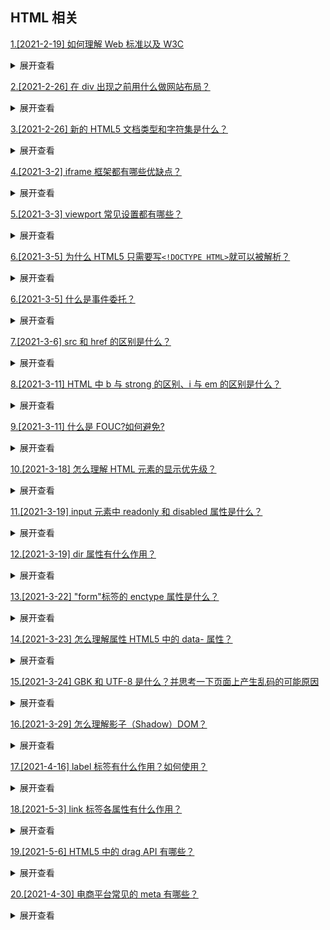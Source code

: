 ## HTML 相关

[1.[2021-2-19] 如何理解 Web 标准以及 W3C](https://github.com/HJY-xh/plantTrees/issues/1)

<details>
<summary>展开查看</summary>
<pre>
标签要闭合，英文小写，且不要嵌套混乱，用标签语义化来提高搜索的概率。使用外链式的CSS和JS脚本，使结构、样式、行为分离，内容能被更广泛的设备所访问，代码精简，开发组件化，代码易维护、可复用，改版、升级方便。
</pre>
</details>

[2.[2021-2-26] 在 div 出现之前用什么做网站布局？](https://github.com/HJY-xh/plantTrees/issues/13)

<details>
<summary>展开查看</summary>
<pre>
div出现之前使用table布局。因为table布局嵌套很多，网站加载慢，布局层级不清晰。
</pre>
</details>

[3.[2021-2-26] 新的 HTML5 文档类型和字符集是什么？](https://github.com/HJY-xh/plantTrees/issues/14)

<details>
<summary>展开查看</summary>
<pre>
文档类型是`<!doctype html>`
字符集是`<meta charset="utf-8">`
</pre>
</details>

[4.[2021-3-2] iframe 框架都有哪些优缺点？](https://github.com/HJY-xh/plantTrees/issues/21)

<details>
<summary>展开查看</summary>
<pre>

**优点**

-   重载页面时不需要重载整个页面，只需要重载页面中的一个框架页
-   技术易于掌握，使用方便，可主要应用于不需搜索引擎来搜索的页面
-   方便制作导航栏

**缺点**

-   会产生很多页面，不容易管理
-   不容易打印
-   对浏览器搜索引擎不友好
-   多框架的页面会增加服务器的 http 请求
</pre>
</details>

[5.[2021-3-3] viewport 常见设置都有哪些？](https://github.com/HJY-xh/plantTrees/issues/25)

<details>
<summary>展开查看</summary>
<pre>

`viewport` 就是视区窗口，也就是浏览器中显示网页的部分。PC 端上基本等于设备显示区域，但在移动端上 `viewport` 会超出设备的显示区域（即会有横向滚动条出现）。设备默认的 `viewport` 在 980 - 1024 之间。

为了让移动端可以很好地显示页面，因此需要对`viewport`进行设置。相关的设置值如下：

| 设置          | 解释                                                               |
| ------------- | ------------------------------------------------------------------ |
| width         | 设置 layout viewport 的宽度，为一个正整数                          |
| initial-scale | 设置页面的初始缩放值，为一个数字，可以带小数                       |
| minimum-scale | 允许用户的最小缩放值，为一个数字，可以带小数                       |
| maximum-scale | 允许用户的最大缩放值，为一个数字，可以带小数                       |
| height        | 设置 layout viewport 的高度，这个属性并不重要，很少使用            |
| user-scalable | 是否允许用户进行缩放，值为"no"或"yes", no 代表不允许，yes 代表允许 |

`viewport` 是在 `meta` 标签内进行控制。

```html
// width=device-width, initial-scale=1.0 是为了兼容不同浏览器 <meta name="viewport"
content="width=device-width, initial-scale=1.0, maximum-scale=1.0, user-scalable="no" />
```

</pre>
</details>

[6.[2021-3-5] 为什么 HTML5 只需要写`<!DOCTYPE HTML>`就可以被解析？](https://github.com/HJY-xh/plantTrees/issues/29)

<details>
<summary>展开查看</summary>
<pre>

因为 HTML5 与 HTML4 基于的基准不同。HTML4 基于**SGML**，除了`DOCTYPE`外还需要引入`DTD`来告诉浏览器用什么标准进行渲染。`DTD`还分为标准模式、严格模式。如果什么都不写，完全让浏览器自我发挥，会变成怪异模式。

HTML5 不基于**SGML**，因此后面就不用跟`DTD`，但是需要`DOCTYPE`来规范浏览器的渲染行为。

注：**SGML**是通用标记语言的集合。其中有 HTML、XML，因此需要用`DTD`来指定使用哪种规范。

</pre>
</details>

[6.[2021-3-5] 什么是事件委托？](https://github.com/HJY-xh/plantTrees/issues/31)

<details>
<summary>展开查看</summary>
<pre>

概念：事件委托指的是，不在事件的发生地（直接 dom）上设置监听函数，而是在其父元素上设置监听函数，通过事件冒泡，父元素可以监听到子元素上事件的触发，通过判断事件发生元素 DOM 的类型，来做出不同的响应。

例子：最经典的就是 ul 和 li 标签的事件监听，比如我们在添加事件时候，采用事件委托机制，不会在 li 标签上直接添加，而是在 ul 父元素上添加。

优点：

-   比较合适动态元素的绑定，新添加的子元素也会有监听函数，也可以有事件触发机制
-   提高 JavaScript 性能。事件委托可以显著的提高事件的处理速度，减少内存的占用

</pre>
</details>

[7.[2021-3-6] src 和 href 的区别是什么？](https://github.com/HJY-xh/plantTrees/issues/33)

<details>
<summary>展开查看</summary>
<pre>

-   href 是超文本引用，它是指向资源的位置，建立与目标文件的联系
-   src 目的是把资源下载到页面中
-   浏览器解析 href 不会阻塞对文档的处理（这就是官方建议使用 link 引入而不是 @ import 的原因），src 会阻塞对文档的处理。

</pre>
</details>

[8.[2021-3-11] HTML 中 b 与 strong 的区别、i 与 em 的区别是什么？](https://github.com/HJY-xh/plantTrees/issues/47)

<details>
<summary>展开查看</summary>
<pre>

**_b 与 strong 的区别_**

-   定义

1. b(bold)是实体标签，用来给文字加粗
2. strong 是逻辑标签，作用是加强字符语气

-   区别

1. b 标签只是加粗的样式，没有实际含义，常用来表达无强调或着中意味的粗体文字
2. strong 表示标签内字符重要，用以强调，其默认格式是加粗，但是可以通过 css 添加样式，使用别的样式强调

_为了符合 css3 的规范语义化，b 应尽量少用而改用 strong_

**_i 与 em 的区别_**

-   定义

1. i(italic)是实体标签，用来使字符倾斜
2. em(emphasis)是逻辑标签，作用是强调文本内容

-   区别

1. i 标签只是斜体的样式，没有实际含义，常用来表达无强调或着重意味的斜体，比如生物学名、术语、外来语；
2. em 表示标签内字符重要，用以强调，其默认格式是斜体，但是可以通过 CSS 添加样式。

_为了符合 CSS3 的规范，i 应尽量少用而改用 em_

</pre>
</details>

[9.[2021-3-11] 什么是 FOUC?如何避免?](https://github.com/HJY-xh/plantTrees/issues/49)

<details>
<summary>展开查看</summary>
<pre>
Flash Of Unstyled Content：用户定义样式表加载之前浏览器使用默认样式渲染文档，用户样式加载渲染之后再重新渲染文档，造成页面闪烁。
解决方法：把样式表放到文档的head。
</pre>
</details>

[10.[2021-3-18] 怎么理解 HTML 元素的显示优先级？](https://github.com/HJY-xh/plantTrees/issues/64)

<details>
<summary>展开查看</summary>
<pre>

**在 html 中，帧元素（frameset）的优先级最高，表单元素比非表单元素的优先级要高**

表单元素：

> 文本输入框，密码输入框，单选框，复选框，文本输入域，列表框等等

非表单元素：

> 链接（a），div, table, span 等等

**有窗口元素比无窗口元素的优先级高**

有窗口元素：

> select 元素，object 元素，以及 frames 元素等等

无窗口元素：

> 大部分 html 元素都是无窗口元素

`z-index` 属性也可以改变显示优先级，但只对同种类型的元素才有效。如果两个元素分别为 **表单元素** 和 **非表单元素** 那么 `z-index` 是无效的

</pre>
</details>

[11.[2021-3-19] input 元素中 readonly 和 disabled 属性是什么？](https://github.com/HJY-xh/plantTrees/issues/67)

<details>
<summary>展开查看</summary>
<pre>

在表现上 `readonly` 和 `disabled` 都不能让用户对 `input` 进行编辑。但从含义上来看两者还是有较大的差别的。

`readonly` 直译为 “只读”，一般用于只允许用户填写一次的信息，提交过一次之后，就不允许再次修改了。

`disabled` 直译为 “禁用”，即这个 `input` 就是不允许填写和使用的（可能是因为权限或者其他原因）。

因此在外观上，`readonly` 与普通 `input` 无异，只是点击后无法进行编辑；而 `disabled` 的 `input` 呈灰色，也不允许点击。从这两点其实也可以看出，对于 `input` 的事件，`readonly` 会响应，而 `disabled` 是不响应的。并且在传输数据上，`disabled` 的数据是不会被获取和上传，`readonly` 的数据会被获取和上传。

</pre>
</details>

[12.[2021-3-19] dir 属性有什么作用？](https://github.com/HJY-xh/plantTrees/issues/68)

<details>
<summary>展开查看</summary>
<pre>

dir 属性用来规定元素中文字的方向。有效值有两个：ltr(从左到右)、rtl(从右到左)。

```javascript
<!-- dir属性应用 -->
<p dir="ltr">从左到右</p>
<p dir="rtl">从右到左</p>
```

</pre>
</details>

[13.[2021-3-22] "form"标签的 enctype 属性是什么？](https://github.com/HJY-xh/plantTrees/issues/74)

<details>
<summary>展开查看</summary>
<pre>

`<form>` 标签的 `enctype` 属性，用来控制表单上传的数据的编码格式。其值和 HTTP 请求的 `Content-type` 值一样。在数据提交到服务器之前，会以 `enctype` 的值进行编码。
`enctype` 对应的值如下

| 值                                | 用法                                                                                  |
| --------------------------------- | ------------------------------------------------------------------------------------- |
| application/x-www-form-urlencoded | 默认值，会对所有字符转进行编码 （将空格转换为 "+" 符号，特殊字符转换为 ASCII HEX 值） |
| multipart/form-data               | 不会对字符进行编码，当表单中有文件时必须要此编码                                      |
| text/plain                        | 将空格转换为 "+" 符号，但不编码特殊字符                                               |

</pre>
</details>

[14.[2021-3-23] 怎么理解属性 HTML5 中的 data- 属性？](https://github.com/HJY-xh/plantTrees/issues/77)

<details>
<summary>展开查看</summary>
<pre>

原本 HTML 也允许自定义 `attributes` 。因此在早期前端，为了将数据塞在标签中，往往会采用自定义属性存放数据的方法。

而 `data-` 便是 HTML 5 中用来存放数据的标签。使用 `data-*` 时，需要注意，`data-` 之后的单词必须是**小写**的，但是可以用多个 `-` 连接。而在对应的 DOM 方法中，我们可以通过 `ele.dataset[属性名]` 进行访问。在这里的属性名可以使用驼峰（转换规则和 vue 的组件名称转换一样）。

相比之前的自定义属性存放数据，使用 `data-*` 的方法，在数据的获取上会比较方便。

</pre>
</details>

[15.[2021-3-24] GBK 和 UTF-8 是什么？并思考一下页面上产生乱码的可能原因](https://github.com/HJY-xh/plantTrees/issues/80)

<details>
<summary>展开查看</summary>
<pre>

**理解**

-   GBK 编码：是指中国的中文字符，其它它包含了简体中文与繁体中文字符，另外还有一种字符“gb2312”，这种字符仅能存储简体中文字符。
-   UTF-8 编码：它是一种全国家通过的一种编码，如果你的网站涉及到多个国家的语言，那么建议你选择 UTF-8 编码。

**二者区别**

-   GBK 编码格式，它的功能少，仅限于中文字符，当然它所占用的空间大小会随着它的功能而减少，打开网页的速度比较快。
-   UTF8 编码格式很强大，支持所有国家的语言，正是因为它的强大，才会导致它占用的空间大小要比 GBK 大，对于网站打开速度而言，也有一定的影响。

**乱码原因**

可参考：[html 乱码原因与网页乱码解决方法](https://akcms.zlck.com/manual/akcms/charset-error.htm)

</pre>
</details>

[16.[2021-3-29] 怎么理解影子（Shadow）DOM？](https://github.com/HJY-xh/plantTrees/issues/94)

<details>
<summary>展开查看</summary>
<pre>

`Shadow DOM` 可以想象成我们在 Vue 或者 React 中使用的一个个组件，是一种将 HTML 结构、Style 封装起来的结构。我们熟悉的 `<video>` 标签，其实就是 `Shadow DOM` 的封装。
![img](https://github.com/HJY-xh/plantTrees/blob/master/Image/%E8%AF%84%E8%AE%BA%E5%8C%BA%E5%9B%BE%E7%89%87/issues_94/1.png)

借用 MDN 上的图，可以看到 `Shadow DOM` 允许我们在 DOM 文档中插入一个 DOM 的子树。`Shadow Tree` 会挂在 `Shadow host` 对应的 DOM 上。之后，`Shadow DOM` 与外层 DOM 不会相互影响，因此可以放心用来做组件。
![img](https://github.com/HJY-xh/plantTrees/blob/master/Image/%E8%AF%84%E8%AE%BA%E5%8C%BA%E5%9B%BE%E7%89%87/issues_94/2.png)

</pre>
</details>

[17.[2021-4-16] label 标签有什么作用？如何使用？](https://github.com/HJY-xh/plantTrees/issues/154)

<details>
<summary>展开查看</summary>
<pre>

label 标签用来定义表单控制间的关系,当用户选择该标签时，浏览器会自动将焦点转到和标签相关的表单控件上。

它有两种用法：

-   通过 id 绑定

```javascript
<label for="age">年龄:</label>
<input type="text" id="age" />
```

-   嵌套

```javascript
<label>
	姓名:
	<input type="text" />
</label>
```

</pre>
</details>

[18.[2021-5-3] link 标签各属性有什么作用？](https://github.com/HJY-xh/plantTrees/issues/208)

<details>
<summary>展开查看</summary>
<pre>

-   href 规定被链接文档的位置
-   hreflang 规定被链接文档中文本的语言
-   media 规定被链接文档将被显示在什么设备上
-   rel 规定当前文档与被链接文档之间的关系
-   sizes 规定被链接资源的尺寸（仅适用于 rel = "icon")
-   type 规定被链接文档的 MIME 类型

</pre>
</details>

[19.[2021-5-6] HTML5 中的 drag API 有哪些？](https://github.com/HJY-xh/plantTrees/issues/215)

<details>
<summary>展开查看</summary>
<pre>

-   dragstart：事件主体是**被拖放元素**，在开始拖放被拖放元素时触发
-   drag：事件主体是**被拖放元素**，在正在拖放被拖放元素时触发
-   dragenter：事件主体是**目标元素**，在被拖放元素进入某元素时触发
-   dragover：事件主体是**目标元素**，在被拖放元素在某元素内移动时触发
-   dragleave：事件主体是**目标元素**，在被拖放元素移出目标元素时触发
-   drop：事件主体是**目标元素**，在目标元素完全接受被拖放元素时触发
-   dragend：事件主体是**被拖放元素**，在整个拖放操作结束时触发

### 补充：HTML5 新增的文件操作对象

File：代表一个文件对象
FileList：代表一个文件列表对象，类数组
FileReader：用于从文件中读取数据
FileWriter：用于向文件中写数据

### 例：

```
div.ondrop = function(e){
  var f = e.dataTransfer.files[0];    //找到拖放文件
  var fr = new FileReader();    //创建文件读取器
  fr.readAsURLData(f);    //读取文件内容
  fr.onload = function(){
    img src = fr.result;    //使用读取到的数据
  }
}
```

主要配合 drag 事件使用，常用于页面中拖放文件上传等操作，更多详情资料见拓展阅读：[HTML5--拖拽 API](https://blog.csdn.net/paullinjie/article/details/80691193)

</pre>
</details>

[20.[2021-4-30] 电商平台常见的 meta 有哪些？](https://github.com/HJY-xh/plantTrees/issues/201)

<details>
<summary>展开查看</summary>
<pre>

以下皆以[https://world.taobao.com 为例：](https://world.taobao.com%E4%B8%BA%E4%BE%8B%EF%BC%9A)

META 标签是 HTML 标记 HEAD 区的一个关键标签，提供文档字符集、使用语言、作者等基本信息，以及对关键词和网页等级的设定等，最大的作用是能够做搜索引擎优化（SEO）。

以下皆以https://world.taobao.com为例：

META 标签是 HTML 标记 HEAD 区的一个关键标签，提供文档字符集、使用语言、作者等基本信息，以及对关键词和网页等级的设定等，最大的作用是能够做搜索引擎优化（SEO）。

### 1. name 属性

```html
<!-- 页面关键词 keywords 有利于seo-->
<meta name="keywords" content="**" />
<!-- 页面关键词 description 有利于seo-->
<meta name="description" content="***" />
<!-- 多核时指定渲染内核为webkit -->
<meta name="renderer" content="webkit" />
<!-- 没查到，自定义？-->
<meta name="spm-id" content="a2141.241046-jp" />
<!--适配移动设备屏幕大小-->
<meta
	id="viewport"
	name="viewport"
	content="width=device-width,initial-scale=1,user-scalable=yes,maximum-scale=1"
/>
<!-- 用于google认证，享受google的服务，有利于seo-->
<!--类似的还有baidu-site-verification,sogou-site-verification--->
<meta name="google-site-verification" content="KtdGedNynGGK36BaVzMLbVB14YqvY1PdSZGSUV5Un-8" />
```

### 2. http-equiv

```html
<!---告诉IE使用最新的引擎渲染网页->
<meta http-equiv="X-UA-Compatible" content="IE=Edge">
<!--打开dns预读取，有利于提升网站性能-->
<meta http-equiv="x-dns-prefetch-control" content="on" />
<!--字符编码-->
<meta http-equiv="content-type" content="text/html; charset=utf-8" />
```

### 3. charset

```html
<meta charset="utf-8" />
```

</pre>
</details>

